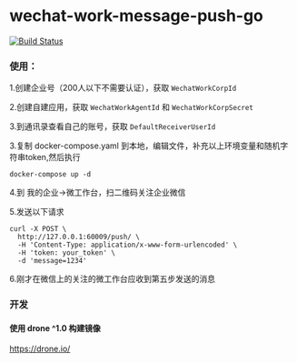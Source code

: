 # wechat-work-message-push-go
[![Build Status](http://drone2.hk.jeongen.com/api/badges/cloverzrg/wechat-work-message-push-go/status.svg)](http://drone2.hk.jeongen.com/cloverzrg/wechat-work-message-push-go)


### 使用：
1.创建企业号（200人以下不需要认证），获取 `WechatWorkCorpId`

2.创建自建应用，获取 `WechatWorkAgentId` 和 `WechatWorkCorpSecret`

3.到通讯录查看自己的账号，获取 `DefaultReceiverUserId`

3.复制 docker-compose.yaml 到本地，编辑文件，补充以上环境变量和随机字符串token,然后执行
```$xslt
docker-compose up -d
```

4.到 我的企业->微工作台，扫二维码关注企业微信

5.发送以下请求
```shell
curl -X POST \
  http://127.0.0.1:60009/push/ \
  -H 'Content-Type: application/x-www-form-urlencoded' \
  -H 'token: your_token' \
  -d 'message=1234'
```

6.刚才在微信上的关注的微工作台应收到第五步发送的消息

### 开发

#### 使用 drone ^1.0 构建镜像

https://drone.io/